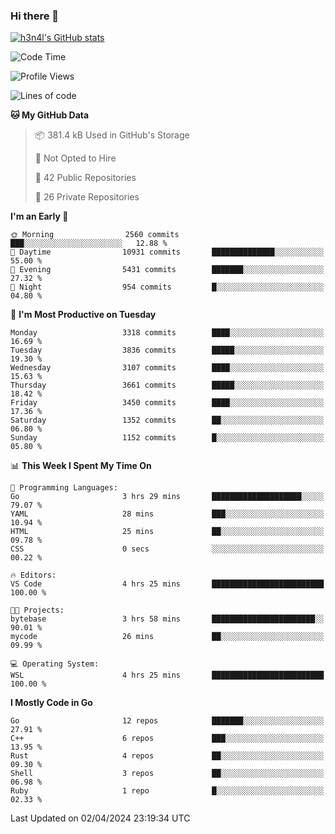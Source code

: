 ### Hi there 👋

[![h3n4l's GitHub stats](https://github-readme-stats.vercel.app/api?username=h3n4l&count_private=true&show_icons=true&theme=radical)](https://github.com/h3n4l/github-readme-stats)

<!--START_SECTION:waka-->
![Code Time](http://img.shields.io/badge/Code%20Time-1%2C854%20hrs%2046%20mins-blue)

![Profile Views](http://img.shields.io/badge/Profile%20Views-0-blue)

![Lines of code](https://img.shields.io/badge/From%20Hello%20World%20I%27ve%20Written-6.4%20million%20lines%20of%20code-blue)

**🐱 My GitHub Data** 

> 📦 381.4 kB Used in GitHub's Storage 
 > 
> 🚫 Not Opted to Hire
 > 
> 📜 42 Public Repositories 
 > 
> 🔑 26 Private Repositories 
 > 
**I'm an Early 🐤** 

```text
🌞 Morning                2560 commits        ███░░░░░░░░░░░░░░░░░░░░░░   12.88 % 
🌆 Daytime                10931 commits       ██████████████░░░░░░░░░░░   55.00 % 
🌃 Evening                5431 commits        ███████░░░░░░░░░░░░░░░░░░   27.32 % 
🌙 Night                  954 commits         █░░░░░░░░░░░░░░░░░░░░░░░░   04.80 % 
```
📅 **I'm Most Productive on Tuesday** 

```text
Monday                   3318 commits        ████░░░░░░░░░░░░░░░░░░░░░   16.69 % 
Tuesday                  3836 commits        █████░░░░░░░░░░░░░░░░░░░░   19.30 % 
Wednesday                3107 commits        ████░░░░░░░░░░░░░░░░░░░░░   15.63 % 
Thursday                 3661 commits        █████░░░░░░░░░░░░░░░░░░░░   18.42 % 
Friday                   3450 commits        ████░░░░░░░░░░░░░░░░░░░░░   17.36 % 
Saturday                 1352 commits        ██░░░░░░░░░░░░░░░░░░░░░░░   06.80 % 
Sunday                   1152 commits        █░░░░░░░░░░░░░░░░░░░░░░░░   05.80 % 
```


📊 **This Week I Spent My Time On** 

```text
💬 Programming Languages: 
Go                       3 hrs 29 mins       ████████████████████░░░░░   79.07 % 
YAML                     28 mins             ███░░░░░░░░░░░░░░░░░░░░░░   10.94 % 
HTML                     25 mins             ██░░░░░░░░░░░░░░░░░░░░░░░   09.78 % 
CSS                      0 secs              ░░░░░░░░░░░░░░░░░░░░░░░░░   00.22 % 

🔥 Editors: 
VS Code                  4 hrs 25 mins       █████████████████████████   100.00 % 

🐱‍💻 Projects: 
bytebase                 3 hrs 58 mins       ███████████████████████░░   90.01 % 
mycode                   26 mins             ██░░░░░░░░░░░░░░░░░░░░░░░   09.99 % 

💻 Operating System: 
WSL                      4 hrs 25 mins       █████████████████████████   100.00 % 
```

**I Mostly Code in Go** 

```text
Go                       12 repos            ███████░░░░░░░░░░░░░░░░░░   27.91 % 
C++                      6 repos             ███░░░░░░░░░░░░░░░░░░░░░░   13.95 % 
Rust                     4 repos             ██░░░░░░░░░░░░░░░░░░░░░░░   09.30 % 
Shell                    3 repos             ██░░░░░░░░░░░░░░░░░░░░░░░   06.98 % 
Ruby                     1 repo              █░░░░░░░░░░░░░░░░░░░░░░░░   02.33 % 
```




 Last Updated on 02/04/2024 23:19:34 UTC
<!--END_SECTION:waka-->

